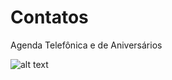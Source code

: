 # Contatos

Agenda Telefônica e de Aniversários

![alt text](https://raw.githubusercontent.com/th3rius/contatos/gh-pages/preview.png)
